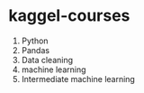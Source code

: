 # kaggel-courses
1. Python
2. Pandas
3. Data cleaning
4. machine learning
5. Intermediate machine learning
